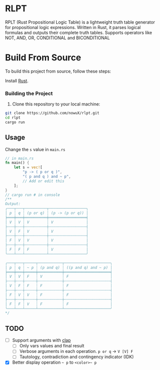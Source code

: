 # RLPT
RPLT (Rust Propositional Logic Table) is a lightweight truth table generator for propositional logic expressions. Written in Rust, it parses logical formulas and outputs their complete truth tables. Supports operators like NOT, AND, OR, CONDITIONAL and BICONDITIONAL

# Build From Source

To build this project from source, follow these steps:

Install [Rust](https://www.rust-lang.org/tools/install).

### Building the Project
1. Clone this repository to your local machine:
```bash
git clone https://github.com/nowuX/rlpt.git
cd rlpt
cargo run
```

## Usage
Change the `s` value in `main.rs`
```rust
// in main.rs
fn main() {
    let s = vec![
        "p -> ( p or q )",
        "( p and q ) and ~ p",
        // Add or edit this
    ];
}
// cargo run # in console
/**
Output:
╭───┬───┬──────────┬─────────────────╮
│ p ┆ q ┆ (p or q) ┆ (p -> (p or q)) │
╞═══╪═══╪══════════╪═════════════════╡
│ V ┆ V ┆ V        ┆ V               │
├╌╌╌┼╌╌╌┼╌╌╌╌╌╌╌╌╌╌┼╌╌╌╌╌╌╌╌╌╌╌╌╌╌╌╌╌┤
│ V ┆ F ┆ V        ┆ V               │
├╌╌╌┼╌╌╌┼╌╌╌╌╌╌╌╌╌╌┼╌╌╌╌╌╌╌╌╌╌╌╌╌╌╌╌╌┤
│ F ┆ V ┆ V        ┆ V               │
├╌╌╌┼╌╌╌┼╌╌╌╌╌╌╌╌╌╌┼╌╌╌╌╌╌╌╌╌╌╌╌╌╌╌╌╌┤
│ F ┆ F ┆ F        ┆ V               │
╰───┴───┴──────────┴─────────────────╯

╭───┬───┬─────┬───────────┬─────────────────────╮
│ p ┆ q ┆ ~ p ┆ (p and q) ┆ ((p and q) and ~ p) │
╞═══╪═══╪═════╪═══════════╪═════════════════════╡
│ V ┆ V ┆ F   ┆ V         ┆ F                   │
├╌╌╌┼╌╌╌┼╌╌╌╌╌┼╌╌╌╌╌╌╌╌╌╌╌┼╌╌╌╌╌╌╌╌╌╌╌╌╌╌╌╌╌╌╌╌╌┤
│ V ┆ F ┆ F   ┆ F         ┆ F                   │
├╌╌╌┼╌╌╌┼╌╌╌╌╌┼╌╌╌╌╌╌╌╌╌╌╌┼╌╌╌╌╌╌╌╌╌╌╌╌╌╌╌╌╌╌╌╌╌┤
│ F ┆ V ┆ V   ┆ F         ┆ F                   │
├╌╌╌┼╌╌╌┼╌╌╌╌╌┼╌╌╌╌╌╌╌╌╌╌╌┼╌╌╌╌╌╌╌╌╌╌╌╌╌╌╌╌╌╌╌╌╌┤
│ F ┆ F ┆ V   ┆ F         ┆ F                   │
╰───┴───┴─────┴───────────┴─────────────────────╯
*/
```

## TODO
- [ ] Support arguments with [clap](https://lib.rs/crates/clap)
  - [ ] Only vars values and final result
  - [ ] Verbose arguments in each operation. `p or q` -> `V [V] F`
  - [ ] Tautology, contradiction and contingency indicator (IDK)
- [X] Better display operation `~ p` to `<color>~ p`
